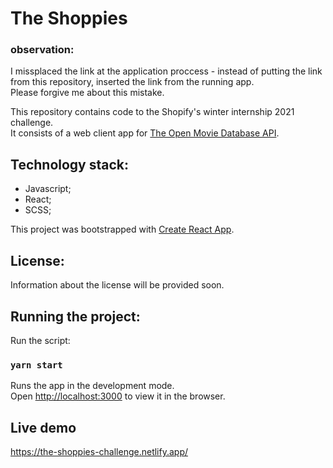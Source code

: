 # The Shoppies

### observation:
I missplaced the link at the application proccess - instead of putting the link from this repository, inserted the link from the running app. <br>
Please forgive me about this mistake. 

This repository contains code to the Shopify's winter internship 2021 challenge. <br>
It consists of a web client app for [The Open Movie Database API](http://www.omdbapi.com/).

## Technology stack:
* Javascript;
* React;
* SCSS;

This project was bootstrapped with [Create React App](https://github.com/facebook/create-react-app).

## License:
Information about the license will be provided soon.

## Running the project:

Run the script:

### `yarn start`

Runs the app in the development mode.<br />
Open [http://localhost:3000](http://localhost:3000) to view it in the browser.

## Live demo
https://the-shoppies-challenge.netlify.app/
